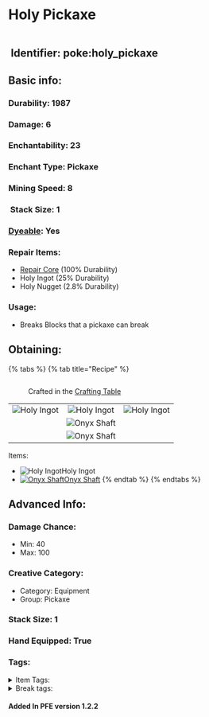 # Holy Pickaxe

<figure><img src="https://github.com/user-attachments/assets/af3c03d9-d11b-4fe4-9284-d4fb1451ed2c" alt=""><figcaption></figcaption></figure>

## <img src="https://minecraft.wiki/images/Name_Tag_JE2_BE2.png?cbdc1" alt="" data-size="line"> Identifier: **poke:holy\_pickaxe** <a href="#identifier" id="identifier"></a>

## Basic info:

### Durability: 1987 <a href="#durability" id="durability"></a>

### Damage: 6 <a href="#damage" id="damage"></a>

### Enchantability: 23 <a href="#enchantability" id="enchantability"></a>

### Enchant Type: Pickaxe <a href="#enchant-type" id="enchant-type"></a>

### Mining Speed: 8 <a href="#mining-speed" id="mining-speed"></a>

### <img src="https://minecraft.wiki/images/Light_Gray_Bundle_JE1_BE1.png?b552e" alt="" data-size="line"> Stack Size: 1

### <img src="https://minecraft.wiki/images/Red_Dye_JE3_BE3.png?fbdd1" alt="" data-size="line">[Dyeable](https://minecraft.wiki/w/Dye#Dyeing_armor): Yes

### Repair Items: <a href="#repair" id="repair"></a>

* [<img src="https://github.com/ItsMePok/PFE/assets/136857747/f15d8501-f297-4a77-b6de-3681297cdb09" alt="" data-size="line">Repair Core](../../items/cores/repair-core.md) (100% Durability)
* Holy Ingot (25% Durability)
* Holy Nugget (2.8% Durability)

### Usage:

* Breaks Blocks that a pickaxe can break

## Obtaining:

{% tabs %}
{% tab title="Recipe" %}
<figure><img src="https://minecraft.wiki/images/thumb/Crafting_Table_JE4_BE3.png/150px-Crafting_Table_JE4_BE3.png?5767f" alt=""><figcaption><p>Crafted in the <a href="https://minecraft.wiki/w/Crafting_Table">Crafting Table</a></p></figcaption></figure>

|                                                                                                |                                                                                                |                                                                                                |
| :--------------------------------------------------------------------------------------------: | :--------------------------------------------------------------------------------------------: | :--------------------------------------------------------------------------------------------: |
| ![Holy Ingot](https://github.com/user-attachments/assets/3e6cd2a4-3434-4f70-8255-9cd357bfb920) | ![Holy Ingot](https://github.com/user-attachments/assets/3e6cd2a4-3434-4f70-8255-9cd357bfb920) | ![Holy Ingot](https://github.com/user-attachments/assets/3e6cd2a4-3434-4f70-8255-9cd357bfb920) |
|                                                                                                | ![Onyx Shaft](https://github.com/user-attachments/assets/a3414dac-2ab0-4f48-9401-e1724dc29e06) |                                                                                                |
|                                                                                                | ![Onyx Shaft](https://github.com/user-attachments/assets/a3414dac-2ab0-4f48-9401-e1724dc29e06) |                                                                                                |

Items:

* <img src="https://github.com/user-attachments/assets/3e6cd2a4-3434-4f70-8255-9cd357bfb920" alt="Holy Ingot" data-size="line">Holy Ingot
* [<img src="https://github.com/user-attachments/assets/a3414dac-2ab0-4f48-9401-e1724dc29e06" alt="Onyx Shaft" data-size="line">Onyx Shaft](../../items/crafting-components/onyx-shaft.md)
{% endtab %}
{% endtabs %}

## Advanced Info:

### Damage Chance:

* Min: 40
* Max: 100

### Creative Category:

* Category: Equipment
* Group: Pickaxe

### Stack Size: 1 <a href="#stack-size" id="stack-size"></a>

### Hand Equipped: True <a href="#hand-equipped" id="hand-equipped"></a>

### Tags:

<details>

<summary>Item Tags:</summary>

* minecraft:is\_pickaxe
* minecraft:digger
* minecraft:is\_tool
* pfe:pickaxe

</details>

<details>

<summary>Break tags:</summary>

* pickaxe
* stone
* metal
* rail
* stone\_pick\_diggable
* wood\_pick\_diggable
* iron\_pick\_diggable
* minecraft:wood\_tier\_destructible
* minecraft:stone\_tier\_destructible
* minecraft:gold\_tier\_destructible
* minecraft:iron\_tier\_destructible
* minecraft:diamond\_tier\_destructible
* minecraft:netherite\_tier\_destructible
* minecraft:is\_pickaxe\_item\_destructible

</details>

#### Added In PFE version 1.2.2
